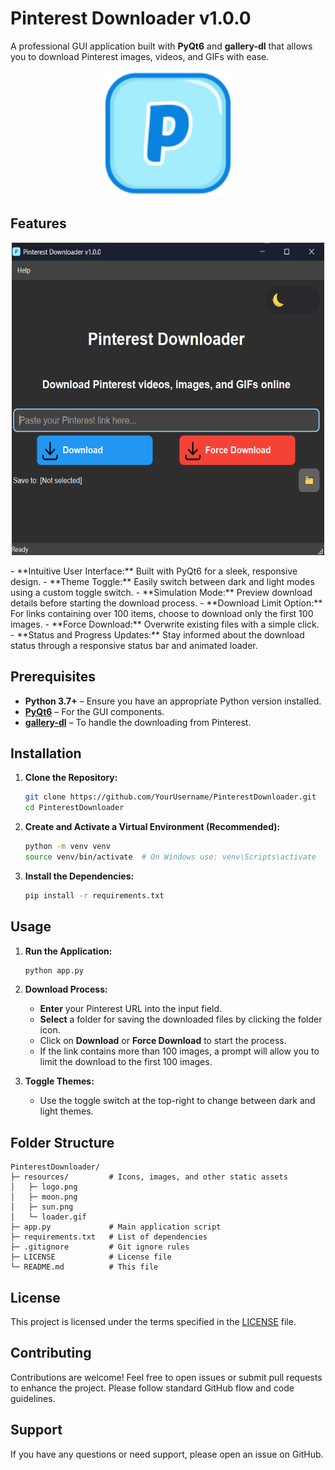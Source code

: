 # Pinterest Downloader v1.0.0

A professional GUI application built with **PyQt6** and **gallery-dl** that allows you to download Pinterest images, videos, and GIFs with ease.

<p align="center">
  <img src="resources/logo.png" width="200" height="200" alt="SSTube Icon" />
</p>


## Features
<p align="center">
  <img src="resources/screenshot.png" width="500" height="500" alt="App Screenshot" />
</p>
- **Intuitive User Interface:** Built with PyQt6 for a sleek, responsive design.
- **Theme Toggle:** Easily switch between dark and light modes using a custom toggle switch.
- **Simulation Mode:** Preview download details before starting the download process.
- **Download Limit Option:** For links containing over 100 items, choose to download only the first 100 images.
- **Force Download:** Overwrite existing files with a simple click.
- **Status and Progress Updates:** Stay informed about the download status through a responsive status bar and animated loader.

## Prerequisites

- **Python 3.7+** – Ensure you have an appropriate Python version installed.
- **[PyQt6](https://pypi.org/project/PyQt6/)** – For the GUI components.
- **[gallery-dl](https://github.com/mikf/gallery-dl)** – To handle the downloading from Pinterest.

## Installation

1. **Clone the Repository:**
   ```bash
   git clone https://github.com/YourUsername/PinterestDownloader.git
   cd PinterestDownloader
   ```

2. **Create and Activate a Virtual Environment (Recommended):**
   ```bash
   python -m venv venv
   source venv/bin/activate  # On Windows use: venv\Scripts\activate
   ```

3. **Install the Dependencies:**
   ```bash
   pip install -r requirements.txt
   ```

## Usage

1. **Run the Application:**
   ```bash
   python app.py
   ```

2. **Download Process:**
   - **Enter** your Pinterest URL into the input field.
   - **Select** a folder for saving the downloaded files by clicking the folder icon.
   - Click on **Download** or **Force Download** to start the process.
   - If the link contains more than 100 images, a prompt will allow you to limit the download to the first 100 images.

3. **Toggle Themes:**
   - Use the toggle switch at the top-right to change between dark and light themes.

## Folder Structure

```
PinterestDownloader/
├─ resources/         # Icons, images, and other static assets
│   ├─ logo.png
│   ├─ moon.png
│   ├─ sun.png
│   └─ loader.gif
├─ app.py             # Main application script
├─ requirements.txt   # List of dependencies
├─ .gitignore         # Git ignore rules
├─ LICENSE            # License file
└─ README.md          # This file
```

## License

This project is licensed under the terms specified in the [LICENSE](LICENSE) file.

## Contributing

Contributions are welcome! Feel free to open issues or submit pull requests to enhance the project. Please follow standard GitHub flow and code guidelines.

## Support

If you have any questions or need support, please open an issue on GitHub.
